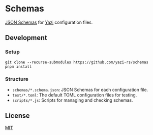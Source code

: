 # Schemas

[JSON Schemas](https://json-schema.org/) for [Yazi](https://github.com/sxyazi/yazi) configuration files.

## Development

### Setup

```
git clone --recurse-submodules https://github.com/yazi-rs/schemas
pnpm install
```

### Structure

- `schemas/*.schema.json`: JSON Schemas for each configuration file.
- `test/*.toml`: The default TOML configuration files for testing.
- `scripts/*.js`: Scripts for managing and checking schemas.

## License

[MIT](LICENSE)
